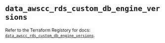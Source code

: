# `data_awscc_rds_custom_db_engine_versions`

Refer to the Terraform Registory for docs: [`data_awscc_rds_custom_db_engine_versions`](https://registry.terraform.io/providers/hashicorp/awscc/0.70.0/docs/data-sources/rds_custom_db_engine_versions).
